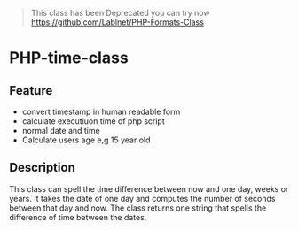 > This class has been Deprecated you can try now https://github.com/Lablnet/PHP-Formats-Class

# PHP-time-class

## Feature
 - convert timestamp in human readable form
 - calculate executiuon time of php script 
 - normal date and time
 - Calculate users age e,g  15 year old


## Description
This class can spell the time difference between now and one day, weeks or years.
It takes the date of one day and computes the number of seconds between that day and now.
The class returns one string that spells the difference of time between the dates.
